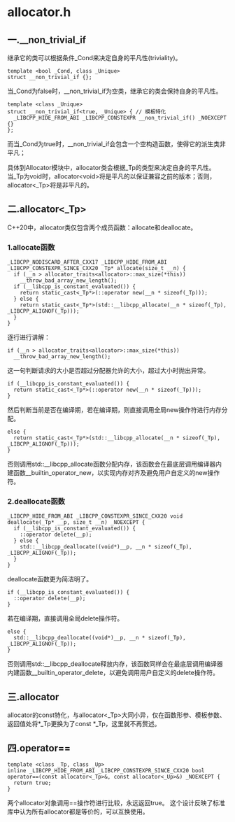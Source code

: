 # allocator.h
## 一.__non_trivial_if
继承它的类可以根据条件_Cond来决定自身的平凡性(triviality)。  
```
template <bool _Cond, class _Unique>
struct __non_trivial_if {};
```
当_Cond为false时，__non_trivial_if为空类，继承它的类会保持自身的平凡性。

```
template <class _Unique>
struct __non_trivial_if<true, _Unique> { // 模板特化
  _LIBCPP_HIDE_FROM_ABI _LIBCPP_CONSTEXPR __non_trivial_if() _NOEXCEPT {}
};
```
而当_Cond为true时，__non_trivial_if会包含一个空构造函数，使得它的派生类非平凡；  

具体到Allocator模块中，allocator类会根据_Tp的类型来决定自身的平凡性。  
当_Tp为void时，allocator\<void\>将是平凡的以保证兼容之前的版本；否则，allocator\<_Tp\>将是非平凡的。

## 二.allocator<_Tp>
C++20中，allocator类仅包含两个成员函数：allocate和deallocate。
### 1.allocate函数
```
_LIBCPP_NODISCARD_AFTER_CXX17 _LIBCPP_HIDE_FROM_ABI _LIBCPP_CONSTEXPR_SINCE_CXX20 _Tp* allocate(size_t __n) {
  if (__n > allocator_traits<allocator>::max_size(*this))
    __throw_bad_array_new_length();
  if (__libcpp_is_constant_evaluated()) {
    return static_cast<_Tp*>(::operator new(__n * sizeof(_Tp)));
  } else {
    return static_cast<_Tp*>(std::__libcpp_allocate(__n * sizeof(_Tp), _LIBCPP_ALIGNOF(_Tp)));
  }
}
```
逐行进行讲解：
```
if (__n > allocator_traits<allocator>::max_size(*this))
  __throw_bad_array_new_length();

```
这一句判断请求的大小是否超过分配器允许的大小，超过大小时抛出异常。
```
if (__libcpp_is_constant_evaluated()) {
  return static_cast<_Tp*>(::operator new(__n * sizeof(_Tp)));
}

```
然后判断当前是否在编译期，若在编译期，则直接调用全局new操作符进行内存分配。
```
else {
  return static_cast<_Tp*>(std::__libcpp_allocate(__n * sizeof(_Tp), _LIBCPP_ALIGNOF(_Tp)));
}
```
否则调用std::__libcpp_allocate函数分配内存，该函数会在最底层调用编译器内建函数__builtin_operator_new，以实现内存对齐及避免用户自定义的new操作符。

### 2.deallocate函数
```
_LIBCPP_HIDE_FROM_ABI _LIBCPP_CONSTEXPR_SINCE_CXX20 void deallocate(_Tp* __p, size_t __n) _NOEXCEPT {
  if (__libcpp_is_constant_evaluated()) {
    ::operator delete(__p);
  } else {
    std::__libcpp_deallocate((void*)__p, __n * sizeof(_Tp), _LIBCPP_ALIGNOF(_Tp));
  }
}
```
deallocate函数更为简洁明了。
```
if (__libcpp_is_constant_evaluated()) {
  ::operator delete(__p);
}
```
若在编译期，直接调用全局delete操作符。
```
else {
  std::__libcpp_deallocate((void*)__p, __n * sizeof(_Tp), _LIBCPP_ALIGNOF(_Tp));
}
```
否则调用std::__libcpp_deallocate释放内存，该函数同样会在最底层调用编译器内建函数__builtin_operator_delete，以避免调用用户自定义的delete操作符。

## 三.allocator<const _Tp>
allocator的const特化，与allocator\<_Tp\>大同小异，仅在函数形参、模板参数、返回值处将*_Tp更换为了const *_Tp，这里就不再赘述。

## 四.operator==
```
template <class _Tp, class _Up>
inline _LIBCPP_HIDE_FROM_ABI _LIBCPP_CONSTEXPR_SINCE_CXX20 bool
operator==(const allocator<_Tp>&, const allocator<_Up>&) _NOEXCEPT {
  return true;
}
```
两个allocator对象调用==操作符进行比较，永远返回true。
这个设计反映了标准库中认为所有allocator都是等价的，可以互换使用。
